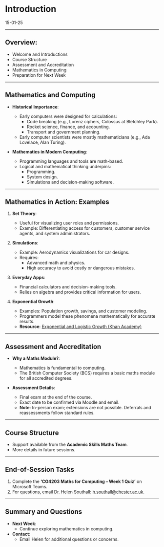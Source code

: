 # Introduction
15-01-25

---

## Overview:
- Welcome and Introductions
- Course Structure
- Assessment and Accreditation
- Mathematics in Computing
- Preparation for Next Week

---

## Mathematics and Computing
- **Historical Importance**:
  - Early computers were designed for calculations:
    - Code breaking (e.g., Lorenz ciphers, Colossus at Bletchley Park).
    - Rocket science, finance, and accounting.
    - Transport and government planning.
  - Early computer scientists were mostly mathematicians (e.g., Ada Lovelace, Alan Turing).

- **Mathematics in Modern Computing**:
  - Programming languages and tools are math-based.
  - Logical and mathematical thinking underpins:
    - Programming.
    - System design.
    - Simulations and decision-making software.

---

## Mathematics in Action: Examples
1. **Set Theory**:
   - Useful for visualizing user roles and permissions.
   - Example: Differentiating access for customers, customer service agents, and system administrators.

2. **Simulations**:
   - Example: Aerodynamics visualizations for car designs.
   - Requires:
     - Advanced math and physics.
     - High accuracy to avoid costly or dangerous mistakes.

3. **Everyday Apps**:
   - Financial calculators and decision-making tools.
   - Relies on algebra and provides critical information for users.

4. **Exponential Growth**:
   - Examples: Population growth, savings, and customer modeling.
   - Programmers model these phenomena mathematically for accurate results.
   - **Resource**: [Exponential and Logistic Growth (Khan Academy)](https://www.khanacademy.org/science/ap-biology/ecology-ap/population-ecology-ap/a/exponential-logistic-growth)

---

## Assessment and Accreditation
- **Why a Maths Module?**:
  - Mathematics is fundamental to computing.
  - The British Computer Society (BCS) requires a basic maths module for all accredited degrees.

- **Assessment Details**:
  - Final exam at the end of the course.
  - Exact date to be confirmed via Moodle and email.
  - **Note**: In-person exam; extensions are not possible. Deferrals and reassessments follow standard rules.

---

## Course Structure
- Support available from the **Academic Skills Maths Team**.
- More details in future sessions.

---

## End-of-Session Tasks
1. Complete the **‘CO4203 Maths for Computing – Week 1 Quiz’** on Microsoft Teams.
2. For questions, email Dr. Helen Southall: [h.southall@chester.ac.uk](mailto:h.southall@chester.ac.uk).

---

## Summary and Questions
- **Next Week**:
  - Continue exploring mathematics in computing.
- **Contact**:
  - Email Helen for additional questions or concerns.